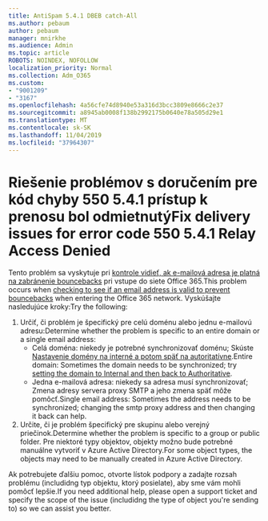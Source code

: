 ```yaml
---
title: AntiSpam 5.4.1 DBEB catch-All
ms.author: pebaum
author: pebaum
manager: mnirkhe
ms.audience: Admin
ms.topic: article
ROBOTS: NOINDEX, NOFOLLOW
localization_priority: Normal
ms.collection: Adm_O365
ms.custom:
- "9001209"
- "3167"
ms.openlocfilehash: 4a56cfe74d8940e53a316d3bcc3809e8666c2e37
ms.sourcegitcommit: a8945ab0008f138b2992175b0640e78a505d29e1
ms.translationtype: MT
ms.contentlocale: sk-SK
ms.lasthandoff: 11/04/2019
ms.locfileid: "37964307"
---
```

# <a name="fix-delivery-issues-for-error-code-550-541-relay-access-denied"></a><span data-ttu-id="3103e-102">Riešenie problémov s doručením pre kód chyby 550 5.4.1 prístup k prenosu bol odmietnutý</span><span class="sxs-lookup"><span data-stu-id="3103e-102">Fix delivery issues for error code 550 5.4.1 Relay Access Denied</span></span>

<span data-ttu-id="3103e-103">Tento problém sa vyskytuje pri [kontrole vidieť, ak e-mailová adresa je platná na zabránenie bouncebacks](https://docs.microsoft.com/exchange/mail-flow-best-practices/use-directory-based-edge-blocking) pri vstupe do siete Office 365.</span><span class="sxs-lookup"><span data-stu-id="3103e-103">This problem occurs when [checking to see if an email address is valid to prevent bouncebacks](https://docs.microsoft.com/exchange/mail-flow-best-practices/use-directory-based-edge-blocking) when entering the Office 365 network.</span></span> <span data-ttu-id="3103e-104">Vyskúšajte nasledujúce kroky:</span><span class="sxs-lookup"><span data-stu-id="3103e-104">Try the following:</span></span>

1. <span data-ttu-id="3103e-105">Určiť, či problém je špecifický pre celú doménu alebo jednu e-mailovú adresu:</span><span class="sxs-lookup"><span data-stu-id="3103e-105">Determine whether the problem is specific to an entire domain or a single email address:</span></span>
    - <span data-ttu-id="3103e-106">Celá doména: niekedy je potrebné synchronizovať doménu; Skúste [Nastavenie domény na interné a potom späť na autoritatívne](https://docs.microsoft.com/exchange/mail-flow-best-practices/manage-accepted-domains/manage-accepted-domains).</span><span class="sxs-lookup"><span data-stu-id="3103e-106">Entire domain: Sometimes the domain needs to be synchronized; try [setting the domain to Internal and then back to Authoritative](https://docs.microsoft.com/exchange/mail-flow-best-practices/manage-accepted-domains/manage-accepted-domains).</span></span>
     - <span data-ttu-id="3103e-107">Jedna e-mailová adresa: niekedy sa adresa musí synchronizovať; Zmena adresy servera proxy SMTP a jeho zmena späť môže pomôcť.</span><span class="sxs-lookup"><span data-stu-id="3103e-107">Single email address: Sometimes the address needs to be synchronized; changing the smtp proxy address and then changing it back can help.</span></span>
2. <span data-ttu-id="3103e-108">Určite, či je problém špecifický pre skupinu alebo verejný priečinok.</span><span class="sxs-lookup"><span data-stu-id="3103e-108">Determine whether the problem is specific to a group or public folder.</span></span> <span data-ttu-id="3103e-109">Pre niektoré typy objektov, objekty možno bude potrebné manuálne vytvoriť v Azure Active Directory.</span><span class="sxs-lookup"><span data-stu-id="3103e-109">For some object types, the objects may need to be manually created in Azure Active Directory.</span></span>

<span data-ttu-id="3103e-110">Ak potrebujete ďalšiu pomoc, otvorte lístok podpory a zadajte rozsah problému (includidng typ objektu, ktorý posielate), aby sme vám mohli pomôcť lepšie.</span><span class="sxs-lookup"><span data-stu-id="3103e-110">If you need additional help, please open a support ticket and specify the scope of the issue (includidng the type of object you're sending to) so we can assist you better.</span></span>